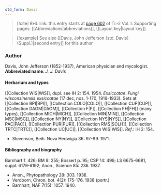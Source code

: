 ```yaml
---
std_form: Davis
---
```


> [!cite] BHL link: this entry starts at [page 602](https://www.biodiversitylibrary.org/page/33120733) of TL-2 Vol. I.
> Supporting pages: [[Abbreviations|abbreviations]], [[Layout key|layout key]].

> [!example] See also [[Davis, John Jefferson {std. Davis} (Suppl.)|second entry]] for this author

### Author

Davis, John Jefferson (1852-1937), American physician and mycologist. 
**Abbreviated name**: *J. J. Davis*

#### Herbarium and types

[[Collection WIS|WIS]], dupl. see IH 2: 154. 1954.
*Exsiccatae*: *Fungi wisconsinensis exsiccatae* (17 dec, nos. 1-170, 1916-1933). Sets at [[Collection BPI|BPI]], [[Collection COLO|COLO]], [[Collection CUP|CUP]], [[Collection DAOM|DAOM]], [[Collection F|F]], [[Collection FH|FH]] (many types), [[Collection MICH|MICH]], [[Collection MIN|MIN]], [[Collection MSC|MSC]], [[Collection NY|NY]], [[Collection NYS|NYS]], [[Collection PAC|PAC]], [[Collection PUR|PUR]], [[Collection RMS|SOLH]], [[Collection TRTC|TRTC]], [[Collection UC|UC]], [[Collection WIS|WIS]].
*Ref*.: IH 2: 154.
- Stevenson, Beih. Nova Hedwigia 36: 97-99. 1971.

#### Bibliography and biography

Barnhart 1: 426; BM 6: 255; Bossert p. 95; CSP 14: 498; LS 6675-6681, suppl. 6179-6192; Anon., Science 85: 236. 1937.
- Anon., Phytopathology 28: 303. 1938.
- Verdoorn, Chron. bot. 4(2): 175-176. 1938 (portr.)
- Barnhart, NAF 7(15): 1057. 1940.

